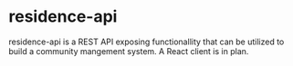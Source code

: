 # residence-api

<p>
  residence-api is a REST API exposing functionallity that can be utilized to build a community mangement system.
  A React client is in plan.
</p>
